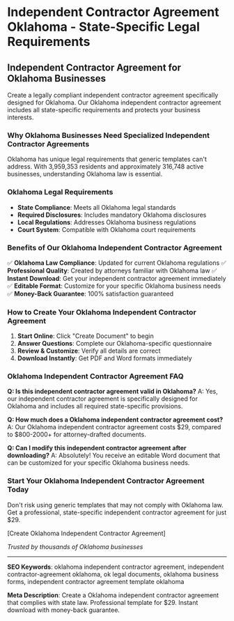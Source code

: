 # Independent Contractor Agreement Oklahoma - State-Specific Legal Requirements

## Independent Contractor Agreement for Oklahoma Businesses

Create a legally compliant independent contractor agreement specifically designed for Oklahoma. Our Oklahoma independent contractor agreement includes all state-specific requirements and protects your business interests.

### Why Oklahoma Businesses Need Specialized Independent Contractor Agreements

Oklahoma has unique legal requirements that generic templates can't address. With 3,959,353 residents and approximately 316,748 active businesses, understanding Oklahoma law is essential.

### Oklahoma Legal Requirements

- **State Compliance**: Meets all Oklahoma legal standards
- **Required Disclosures**: Includes mandatory Oklahoma disclosures
- **Local Regulations**: Addresses Oklahoma business regulations
- **Court System**: Compatible with Oklahoma court requirements

### Benefits of Our Oklahoma Independent Contractor Agreement

✅ **Oklahoma Law Compliance**: Updated for current Oklahoma regulations
✅ **Professional Quality**: Created by attorneys familiar with Oklahoma law
✅ **Instant Download**: Get your independent contractor agreement immediately
✅ **Editable Format**: Customize for your specific Oklahoma business needs
✅ **Money-Back Guarantee**: 100% satisfaction guaranteed

### How to Create Your Oklahoma Independent Contractor Agreement

1. **Start Online**: Click "Create Document" to begin
2. **Answer Questions**: Complete our Oklahoma-specific questionnaire
3. **Review & Customize**: Verify all details are correct
4. **Download Instantly**: Get PDF and Word formats immediately

### Oklahoma Independent Contractor Agreement FAQ

**Q: Is this independent contractor agreement valid in Oklahoma?**
A: Yes, our independent contractor agreement is specifically designed for Oklahoma and includes all required state-specific provisions.

**Q: How much does a Oklahoma independent contractor agreement cost?**
A: Our Oklahoma independent contractor agreement costs $29, compared to $800-2000+ for attorney-drafted documents.

**Q: Can I modify this independent contractor agreement after downloading?**
A: Absolutely! You receive an editable Word document that can be customized for your specific Oklahoma business needs.

### Start Your Oklahoma Independent Contractor Agreement Today

Don't risk using generic templates that may not comply with Oklahoma law. Get a professional, state-specific independent contractor agreement for just $29.

[Create Oklahoma Independent Contractor Agreement]

_Trusted by thousands of Oklahoma businesses_

---

**SEO Keywords**: oklahoma independent contractor agreement, independent contractor-agreement oklahoma, ok legal documents, oklahoma business forms, independent contractor agreement template oklahoma

**Meta Description**: Create a Oklahoma independent contractor agreement that complies with state law. Professional template for $29. Instant download with money-back guarantee.
